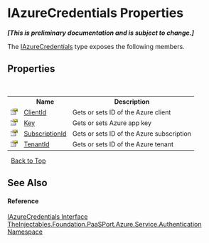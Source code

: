 # IAzureCredentials Properties
 _**\[This is preliminary documentation and is subject to change.\]**_

The <a href="07121e64-9f8a-9a49-b4b5-aac33228cad1">IAzureCredentials</a> type exposes the following members.


## Properties
&nbsp;<table><tr><th></th><th>Name</th><th>Description</th></tr><tr><td>![Public property](media/pubproperty.gif "Public property")</td><td><a href="69e7e051-8870-545e-9662-093e223a891a">ClientId</a></td><td>
Gets or sets ID of the Azure client</td></tr><tr><td>![Public property](media/pubproperty.gif "Public property")</td><td><a href="b89000bd-d9aa-d7e9-1ccd-76d84bbf5dc8">Key</a></td><td>
Gets or sets Azure app key</td></tr><tr><td>![Public property](media/pubproperty.gif "Public property")</td><td><a href="492f32d4-e712-c858-4e46-43107a44a6ea">SubscriptionId</a></td><td>
Gets or sets ID of the Azure subscription</td></tr><tr><td>![Public property](media/pubproperty.gif "Public property")</td><td><a href="49d5e0eb-90a3-fe95-7487-61effedd810b">TenantId</a></td><td>
Gets or sets ID of the Azure tenant</td></tr></table>&nbsp;
<a href="#iazurecredentials-properties">Back to Top</a>

## See Also


#### Reference
<a href="07121e64-9f8a-9a49-b4b5-aac33228cad1">IAzureCredentials Interface</a><br /><a href="4128250a-8b76-edcb-2956-9aacfe4a4ed9">TheInjectables.Foundation.PaaSPort.Azure.Service.Authentication Namespace</a><br />
